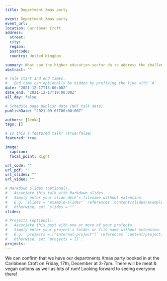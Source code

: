 ```yaml
---
title: Department Xmas party 

event: Department Xmas party 
event_url: 
location: Carribean Croft
address:
  street: 
  city: 
  region: 
  postcode: 
  country: United Kingdom

summary: What can the higher education sector do to address the challenges of developing and improving research culture?
abstract: ""

# Talk start and end times.
#   End time can optionally be hidden by prefixing the line with `#`.
date: "2021-12-17T15:00:00Z"
date_end: "2021-12-17T19:00:00Z"
all_day: false

# Schedule page publish date (NOT talk date).
publishDate: "2021-09-01T00:00:00Z"

authors: [lenka]
tags: []

# Is this a featured talk? (true/false)
featured: true

image:
  caption: 
  focal_point: Right

url_code: ""
url_pdf: ""
url_slides: ""
url_video: ""

# Markdown Slides (optional).
#   Associate this talk with Markdown slides.
#   Simply enter your slide deck's filename without extension.
#   E.g. `slides = "example-slides"` references `content/slides/example-slides.md`.
#   Otherwise, set `slides = ""`.
slides:

# Projects (optional).
#   Associate this post with one or more of your projects.
#   Simply enter your project's folder or file name without extension.
#   E.g. `projects = ["internal-project"]` references `content/project/deep-learning/index.md`.
#   Otherwise, set `projects = []`.
projects:
---
```


We can confirm that we have our departments Xmas party booked in at the Caribbean Croft on Friday, 17th, December at 3-7pm. There will be meat & vegan options as well as lots of rum! Looking forward to seeing everyone there!